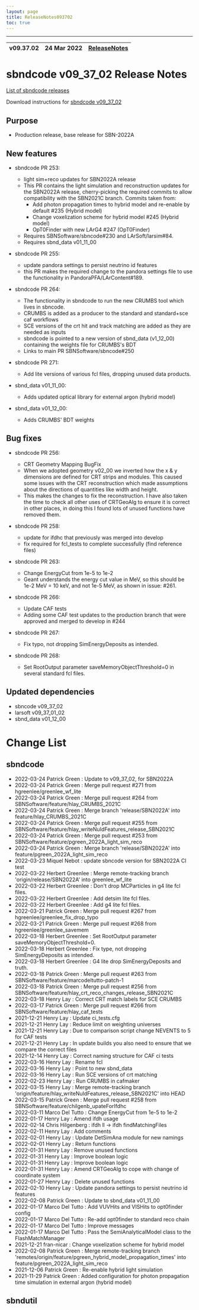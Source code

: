 ```yaml
---
layout: page
title: ReleaseNotes093702
toc: true
---
```


-----------------------------------------------------------------------------
| v09.37.02 | 24 Mar 2022 | [ReleaseNotes](ReleaseNotes093702.html) |
| --- | --- | --- |



sbndcode v09_37_02 Release Notes
=======================================================================================

[List of sbndcode releases](List_of_SBND_code_releases.html)

Download instructions for [sbndcode v09_37_02](http://scisoft.fnal.gov/scisoft/bundles/sbnd/v09_37_02/sbndcode-v09_37_02.html)

Purpose
---------------------------------------------------

* Production release, base release for SBN-2022A

New features
---------------------------------------------------

* sbndcode PR 253:
  * light sim+reco updates for SBN2022A release
  * This PR contains the light simulation and reconstruction updates for the SBN2022A release, cherry-picking the required commits to allow compatibility with the SBN2021C branch. Commits taken from:
    * Add photon propagation times to hybrid model and re-enable by default #235 (Hybrid model)
    * Change voxelization scheme for hybrid model #245 (Hybrid model)
    * OpT0Finder with new LArG4 #247 (OpT0Finder)
  * Requires SBNSoftware/sbncode#230 and LArSoft/larsim#84.
  * Requires sbnd_data v01_11_00

* sbndcode PR 255:
  * update pandora settings to persist neutrino id features
  * this PR makes the required change to the pandora settings file to use the functionality in PandoraPFA/LArContent#189.
  
* sbndcode PR 264:
  * The functionality in sbndcode to run the new CRUMBS tool which lives in sbncode.
  * CRUMBS is added as a producer to the standard and standard+sce caf workflows
  * SCE versions of the crt hit and track matching are added as they are needed as inputs
  * sbndcode is pointed to a new version of sbnd_data (v1_12_00) containing the weights file for CRUMBS's BDT
  * Links to main PR SBNSoftware/sbncode#250
  
* sbndcode PR 271:
  * Add lite versions of various fcl files, dropping unused data products.

* sbnd_data v01_11_00:
  * Adds updated optical library for external argon (hybrid model)

* sbnd_data v01_12_00:
  * Adds CRUMBS' BDT weights

Bug fixes
---------------------------------------------------

* sbndcode PR 256: 
  * CRT Geometry Mapping BugFix 
  * When we adopted geometry v02_00 we inverted how the x & y dimensions are defined for CRT strips and modules. This caused some issues with the CRT reconstruction which made assumptions about the directions of quantities like width and height.
  * This makes the changes to fix the reconstruction. I have also taken the time to check all other uses of CRTGeoAlg to ensure it is correct in other places, in doing this I found lots of unused functions have removed them.

* sbndcode PR 258:
  * update for ifdhc that previously was merged into develop
  * fix required for fcl_tests to complete successfully (find reference files) 

* sbndcode PR 263: 
  * Change EnergyCut from 1e-5 to 1e-2
  * Geant understands the energy cut value in MeV, so this should be 1e-2 MeV = 10 keV, and not 1e-5 MeV, as shown in issue: #261.

* sbndcode PR 266:
  * Update CAF tests
  * Adding some CAF test updates to the production branch that were approved and merged to develop in #244

* sbndcode PR 267:
  * Fix typo, not dropping SimEnergyDeposits as intended.

* sbndcode PR 268:
  * Set RootOutput parameter saveMemoryObjectThreshold=0 in several standard fcl files.

Updated dependencies
---------------------------------------------------

* sbncode v09_37_02
* larsoft v09_37_01_02
* sbnd_data v01_12_00

Change List
==========================================

sbndcode
---------------------------------------------------

* 2022-03-24  Patrick Green : Update to v09_37_02, for SBN2022A
* 2022-03-24  Patrick Green : Merge pull request #271 from hgreenlee/greenlee_wf_lite
* 2022-03-24  Patrick Green : Merge pull request #264 from SBNSoftware/feature/hlay_CRUMBS_2021C
* 2022-03-24  Patrick Green : Merge branch 'release/SBN2022A' into feature/hlay_CRUMBS_2021C
* 2022-03-24  Patrick Green : Merge pull request #255 from SBNSoftware/feature/hlay_writeNuIdFeatures_release_SBN2021C
* 2022-03-24  Patrick Green : Merge pull request #253 from SBNSoftware/feature/pgreen_2022A_light_sim_reco
* 2022-03-24  Patrick Green : Merge branch 'release/SBN2022A' into feature/pgreen_2022A_light_sim_reco
* 2022-03-23  Miquel Nebot : update sbncode version for SBN2022A CI test
* 2022-03-22  Herbert Greenlee : Merge remote-tracking branch 'origin/release/SBN2022A' into greenlee_wf_lite
* 2022-03-22  Herbert Greenlee : Don't drop MCParticles in g4 lite fcl files.
* 2022-03-22  Herbert Greenlee : Add detsim lite fcl files.
* 2022-03-22  Herbert Greenlee : Add g4 lite fcl files.
* 2022-03-21  Patrick Green : Merge pull request #267 from hgreenlee/greenlee_fix_drop_typo
* 2022-03-21  Patrick Green : Merge pull request #268 from hgreenlee/greenlee_savemem
* 2022-03-18  Herbert Greenlee : Set RootOutput parameter saveMemoryObjectThreshold=0.
* 2022-03-18  Herbert Greenlee : Fix type, not dropping SimEnergyDeposits as intended.
* 2022-03-18  Herbert Greenlee : G4 lite drop SimEnergyDeposits and truth.
* 2022-03-18  Patrick Green : Merge pull request #263 from SBNSoftware/feature/marcodeltutto-patch-1
* 2022-03-18  Patrick Green : Merge pull request #256 from SBNSoftware/feature/hlay_crt_reco_changes_release_SBN2021C
* 2022-03-18  Henry Lay : Correct CRT match labels for SCE CRUMBS
* 2022-03-17  Patrick Green : Merge pull request #266 from SBNSoftware/feature/hlay_caf_tests
* 2021-12-21  Henry Lay : Update ci_tests.cfg
* 2021-12-21  Henry Lay : Reduce limit on weighting universes
* 2021-12-21  Henry Lay : Due to comparison script change NEVENTS to 5 for CAF tests
* 2021-12-21  Henry Lay : In update builds you also need to ensure that we compare the correct files
* 2021-12-14  Henry Lay : Correct naming structure for CAF ci tests
* 2022-03-16  Henry Lay : Rename fcl
* 2022-03-16  Henry Lay : Point to new sbnd_data
* 2022-03-16  Henry Lay : Run SCE versions of crt matching
* 2022-02-23  Henry Lay : Run CRUMBS in cafmaker
* 2022-03-15  Henry Lay : Merge remote-tracking branch 'origin/feature/hlay_writeNuIdFeatures_release_SBN2021C' into HEAD
* 2022-03-15  Patrick Green : Merge pull request #258 from SBNSoftware/feature/chilgenb_upateForIfdhc
* 2022-03-11  Marco Del Tutto : Change EnergyCut from 1e-5 to 1e-2
* 2022-01-17  Henry Lay : Amend ifdh usage
* 2022-02-14  Chris Hilgenberg : ifdh ll -> ifdh findMatchingFiles
* 2022-02-11  Henry Lay : Add comments
* 2022-02-01  Henry Lay : Update DetSimAna module for new namings
* 2022-02-01  Henry Lay : Return functions
* 2022-01-31  Henry Lay : Remove unused functions
* 2022-01-31  Henry Lay : Improve boolean logic
* 2022-01-31  Henry Lay : Improve boolean logic
* 2022-01-31  Henry Lay : Amend CRTGeoAlg to cope with change of coordinate system
* 2022-01-27  Henry Lay : Delete unused functions
* 2022-02-10  Henry Lay : Update pandora settings to persist neutrino id features
* 2022-02-08  Patrick Green : Update to sbnd_data v01_11_00
* 2022-01-17  Marco Del Tutto : Add VUVHits and VISHits to opt0finder config
* 2022-01-17  Marco Del Tutto : Re-add opt0finder to standard reco chain
* 2022-01-17  Marco Del Tutto : Improve messages
* 2022-01-17  Marco Del Tutto : Pass the SemiAnalyticalModel class to the FlashMatchManager
* 2021-12-21  fran-nicar : Change voxelization scheme for hybrid model
* 2022-02-08  Patrick Green : Merge remote-tracking branch 'remotes/origin/feature/pgreen_hybrid_model_propagation_times' into feature/pgreen_2022A_light_sim_reco
* 2021-12-06  Patrick Green : Re-enable hybrid light simulation
* 2021-11-29  Patrick Green : Added configuration for photon propagation time simulation in external argon (hybrid model)

sbndutil
---------------------------------------------------
